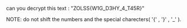 can you decrypt this text : "ZOLSS{W1G_D3HY_4_T45R}"

NOTE: do not shift the numbers and the special charecters( '{' , '}' , '_' ).

